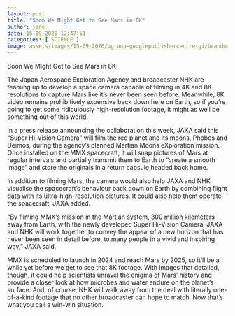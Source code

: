 ```yaml
---
layout: post
title: "Soon We Might Get to See Mars in 8K"
author: jane 
date: 15-09-2020 12:47:51 
categories: [ SCIENCE ] 
image: assets/images/15-09-2020/pgroup-googlepublishercentre-gizbrandmark.png
---
```

Soon We Might Get to See Mars in 8K

The Japan Aerospace Exploration Agency and broadcaster NHK are teaming up to develop a space camera capable of filming in 4K and 8K resolutions to capture Mars like it’s never been seen before. Meanwhile, 8K video remains prohibitively expensive back down here on Earth, so if you’re going to get some ridiculously high-resolution footage, it might as well be something out of this world.

In a press release announcing the collaboration this week, JAXA said this “Super Hi-Vision Camera” will film the red planet and its moons, Phobos and Deimos, during the agency’s planned Martian Moons eXploration mission. Once installed on the MMX spacecraft, it will snap pictures of Mars at regular intervals and partially transmit them to Earth to “create a smooth image” and store the originals in a return capsule headed back home.

In addition to filming Mars, the camera would also help JAXA and NHK visualise the spacecraft’s behaviour back down on Earth by combining flight data with its ultra-high-resolution pictures. It could also help them operate the spacecraft, JAXA added.

“By filming MMX’s mission in the Martian system, 300 million kilometers away from Earth, with the newly developed Super Hi-Vision Camera, JAXA and NHK will work together to convey the appeal of a new horizon that has never been seen in detail before, to many people in a vivid and inspiring way,” JAXA said.

MMX is scheduled to launch in 2024 and reach Mars by 2025, so it’ll be a while yet before we get to see that 8K footage. With images that detailed, though, it could help scientists unravel the enigma of Mars’ history and provide a closer look at how microbes and water endure on the planet’s surface. And, of course, NHK will walk away from the deal with literally one-of-a-kind footage that no other broadcaster can hope to match. Now that’s what you call a win-win situation.
